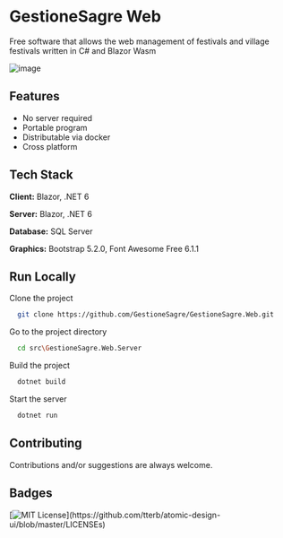 # GestioneSagre Web

Free software that allows the web management of festivals and village festivals written in C# and Blazor Wasm

<!--![image](https://user-images.githubusercontent.com/49655304/181378949-adc988cb-8f49-4e97-85e7-24bf229bd2ce.png)
![image](https://user-images.githubusercontent.com/49655304/177003851-6ca5cae8-240a-4a19-82bd-20f333a6f407.png)-->
![image](https://user-images.githubusercontent.com/49655304/181936810-9ef97ec9-9abc-44fe-b700-ec27dddcab4a.png)


## Features

- No server required
- Portable program
- Distributable via docker
- Cross platform


## Tech Stack

**Client:** Blazor, .NET 6

**Server:** Blazor, .NET 6

**Database:** SQL Server

**Graphics:** Bootstrap 5.2.0, Font Awesome Free 6.1.1


## Run Locally

Clone the project

```bash
  git clone https://github.com/GestioneSagre/GestioneSagre.Web.git
```

Go to the project directory

```bash
  cd src\GestioneSagre.Web.Server
```

Build the project

```bash
  dotnet build
```

Start the server

```bash
  dotnet run
```


## Contributing

Contributions and/or suggestions are always welcome.


## Badges

[![MIT License](https://img.shields.io/apm/l/atomic-design-ui.svg?)](https://github.com/tterb/atomic-design-ui/blob/master/LICENSEs)
